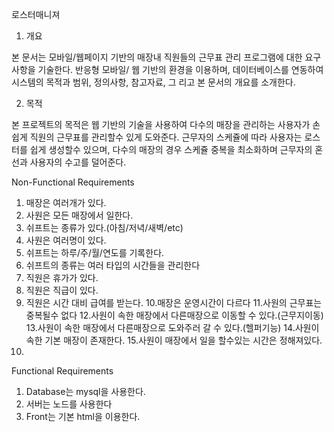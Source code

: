 로스터매니져

1. 개요

본 문서는 모바일/웹페이지 기반의 매장내 직원들의 근무표 관리 프로그램에 대한 요구사항을 기술한다. 반응형 모바일/ 웹 기반의 환경을 이용하며,
데이터베이스를 연동하여 시스템의 목적과 범위, 정의사항, 참고자료, 그 리고 본 문서의 개요를 소개한다.

2. 목적

본 프로젝트의 목적은 웹 기반의 기술을 사용하여 다수의 매장을 관리하는 사용자가 손쉽게 직원의 근무표를 관리할수 있게 도와준다. 근무자의 스케쥴에 따라
사용자는 로스터를 쉽게 생성할수 있으며, 다수의 매장의 경우 스케쥴 중복을 최소화하며 근무자의 혼선과 사용자의 수고를 덜어준다.

Non-Functional Requirements
1. 매장은 여러개가 있다.
2. 사원은 모든 매장에서 일한다.
3. 쉬프트는 종류가 있다.(아침/저녁/새벽/etc)
4. 사원은 여러명이 있다.
5. 쉬프트는 하루/주/월/연도를 기록한다.
6. 쉬프트의 종류는 여러 타입의 시간들을 관리한다
7. 직원은 휴가가 있다.
8. 직원은 직급이 있다.
9. 직원은 시간 대비 급여를 받는다.
10.매장은 운영시간이 다르다
11.사원의 근무표는 중복될수 없다
12.사원이 속한 매장에서 다른매장으로 이동할 수 있다.(근무지이동)
13.사원이 속한 매장에서 다른매장으로 도와주러 갈 수 있다.(헬퍼기능)
14.사원이 속한 기본 매장이 존재한다.
15.사원이 매장에서 일을 할수있는 시간은 정해져있다.
16.


Functional Requirements
1. Database는 mysql을 사용한다.
2. 서버는 노드를 사용한다
3. Front는 기본 html을 이용한다.
